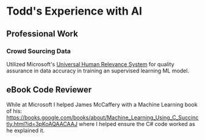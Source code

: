 # Todd's Experience with AI

## Professional Work

### Crowd Sourcing Data

Utilized Microsoft's [Universal Human Relevance System](https://prod.uhrs.playmsn.com/UHRS/) for quality assurance in data accuracy in training an supervised learning ML model.

## eBook Code Reviewer

While at Microsoft I helped James McCaffery with a Machine Learning book of his: https://books.google.com/books/about/Machine_Learning_Using_C_Succinctly.html?id=3pKoAQAACAAJ where I helped ensure the C# code worked as he explained it.

